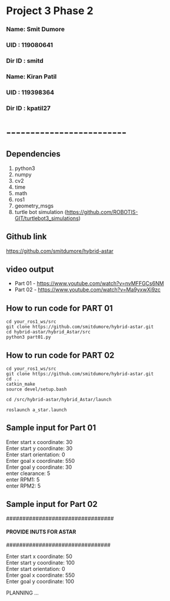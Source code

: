 # Project 3 Phase 2

### Name:    Smit Dumore
### UID :    119080641
### Dir ID : smitd

### Name:    Kiran Patil
### UID :    119398364
### Dir ID : kpatil27
# -------------------------

## Dependencies
1. python3
2. numpy
3. cv2
4. time
5. math
6. ros1
7. geometry_msgs
8. turtle bot simulation (https://github.com/ROBOTIS-GIT/turtlebot3_simulations) 

## Github link
https://github.com/smitdumore/hybrid-astar

## video output
- Part 01 - https://www.youtube.com/watch?v=nvMFFGCs6NM
- Part 02 - https://www.youtube.com/watch?v=Ma9yxwXi9zc

## How to run code for PART 01
```
cd your_ros1_ws/src
git clone https://github.com/smitdumore/hybrid-astar.git
cd hybrid-astar/hybrid_Astar/src
python3 part01.py
```

## How to run code for PART 02
```
cd your_ros1_ws/src
git clone https://github.com/smitdumore/hybrid-astar.git
cd ..
catkin_make
source devel/setup.bash

cd /src/hybrid-astar/hybrid_Astar/launch

roslaunch a_star.launch
```

## Sample input for Part 01

Enter start x coordinate: 30 <br />
Enter start y coordinate: 30 <br />
Enter start orientation: 0 <br />
Enter goal x coordinate: 550 <br />
Enter goal y coordinate: 30 <br />
enter clearance: 5 <br />
enter RPM1: 5 <br />
enter RPM2: 5 <br />

## Sample input for Part 02

#################################
#### PROVIDE INUTS FOR ASTAR ####
################################


Enter start x coordinate: 50 <br />
Enter start y coordinate: 100 <br />
Enter start orientation: 0 <br />
Enter goal x coordinate: 550 <br />
Enter goal y coordinate: 100 <br />

PLANNING ...
